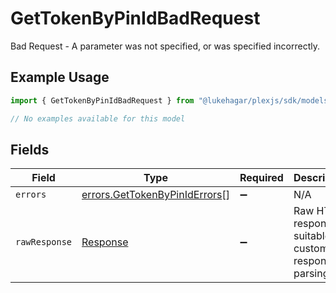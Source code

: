 # GetTokenByPinIdBadRequest

Bad Request - A parameter was not specified, or was specified incorrectly.

## Example Usage

```typescript
import { GetTokenByPinIdBadRequest } from "@lukehagar/plexjs/sdk/models/errors";

// No examples available for this model
```

## Fields

| Field                                                                                 | Type                                                                                  | Required                                                                              | Description                                                                           |
| ------------------------------------------------------------------------------------- | ------------------------------------------------------------------------------------- | ------------------------------------------------------------------------------------- | ------------------------------------------------------------------------------------- |
| `errors`                                                                              | [errors.GetTokenByPinIdErrors](../../../sdk/models/errors/gettokenbypiniderrors.md)[] | :heavy_minus_sign:                                                                    | N/A                                                                                   |
| `rawResponse`                                                                         | [Response](https://developer.mozilla.org/en-US/docs/Web/API/Response)                 | :heavy_minus_sign:                                                                    | Raw HTTP response; suitable for custom response parsing                               |